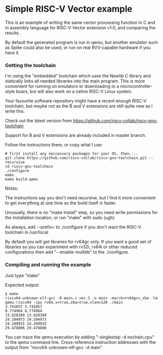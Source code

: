 Simple RISC-V Vector example
============================

This is an example of writing the same vector processing function in C
and in assembly language for RISC-V Vector extension v1.0, and comparing
the results.

By default the generated program is run in qemu, but another emulator such
as Spike could also be used, or run on real RVV-capable hardware if you have
it.

### Getting the toolchain

I'm using the "embedded" toolchain which uses the Newlib C library and statically
links all needed libraries into the main program. This is more convenient for
running on emulators or downloading to a microcontroller-style boars, but will
also work on a native RISC-V Linux system.

Your favourite software repository might have a recent enough RISC-V toolchain,
but maybe not as the B and V extensions are still quite new as I write this.

Check out the latest version from https://github.com/riscv-collab/riscv-gnu-toolchain

Support for B and V extensions are already included in master branch.

Follow the instructions there, or copy what I use:

    # first install any neccessary packages for your OS, then....
    git clone https://github.com/riscv-collab/riscv-gnu-toolchain.git --recursive
    cd riscv-gnu-toolchain
    ./configure 
    make
    make build-qemu

Notes:

The instructions say you don't need recursive, but I find it more convenient
to get everything at one time so the build itself is faster.

Unusually, there is no "make install" step, so you need write permissions for the installation
location, or run "make" with sudo (ugh)

As always, add --prefix=<path> to ./configure if you don't want the RISC-V toolchain in /usr/local

By default you will get libraries for rv64gc only. If you want a good set of libraries so you
can experiment with rv32i, rv64i or other reduced configurations then add "--enable-multilib"
to the ./configure.

### Compiling and running the example

Just type "make"

Expected output:

    $ make
    riscv64-unknown-elf-gcc -O main.c vec.S -o main -march=rv64gcv_zba -lm
    qemu-riscv64 -cpu rv64,v=true,zba=true,vlen=128 ./main
    3.741657 3.741657
    8.774964 8.774964
    13.928389 13.928389
    19.104973 19.104973
    24.289915 24.289915
    29.478806 29.478806

You can trace the qemu execution by adding "-singlestep -d nochain,cpu" to the qemu command line.
Cross-reference instruction addresses with the output from "riscv64-unknown-elf-gcc -d main".
